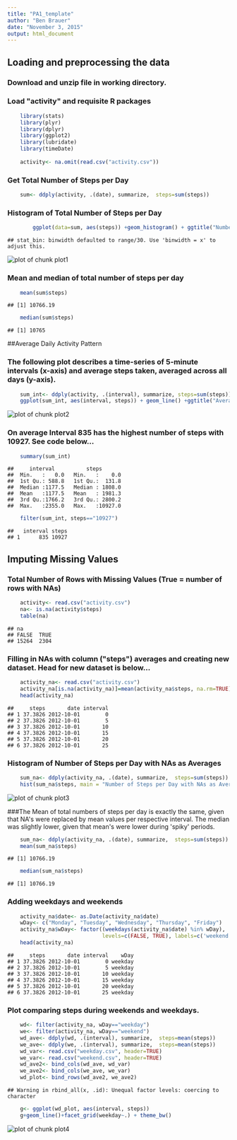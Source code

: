 ```yaml
---
title: "PA1_template"
author: "Ben Brauer"
date: "November 3, 2015"
output: html_document
---
```

## Loading and preprocessing the data

### Download and unzip file in working directory.

### Load "activity" and requisite R packages


```r
    library(stats)
    library(plyr)
    library(dplyr)
    library(ggplot2)
    library(lubridate)
    library(timeDate)
    
    activity<- na.omit(read.csv("activity.csv"))
```
### Get Total Number of Steps per Day

```r
    sum<- ddply(activity, .(date), summarize,  steps=sum(steps))
```
### Histogram of Total Number of Steps per Day

```r
        ggplot(data=sum, aes(steps)) +geom_histogram() + ggtitle("Number of Steps per Day")
```

```
## stat_bin: binwidth defaulted to range/30. Use 'binwidth = x' to adjust this.
```

![plot of chunk plot1](figure/plot1-1.png) 

###  Mean and median of total number of steps per day

```r
    mean(sum$steps)
```

```
## [1] 10766.19
```

```r
    median(sum$steps)
```

```
## [1] 10765
```

##Average Daily Activity Pattern
###  The following plot describes a time-series of 5-minute intervals (x-axis) and average steps taken, averaged across all days (y-axis).

```r
    sum_int<- ddply(activity, .(interval), summarize, steps=sum(steps))
    ggplot(sum_int, aes(interval, steps)) + geom_line() +ggtitle("Average Steps per Interval")
```

![plot of chunk plot2](figure/plot2-1.png) 

### On average Interval 835 has the highest number of steps with 10927.  See code below...

```r
    summary(sum_int)
```

```
##     interval          steps        
##  Min.   :   0.0   Min.   :    0.0  
##  1st Qu.: 588.8   1st Qu.:  131.8  
##  Median :1177.5   Median : 1808.0  
##  Mean   :1177.5   Mean   : 1981.3  
##  3rd Qu.:1766.2   3rd Qu.: 2800.2  
##  Max.   :2355.0   Max.   :10927.0
```

```r
    filter(sum_int, steps=="10927")
```

```
##   interval steps
## 1      835 10927
```

## Imputing Missing Values
### Total Number of Rows with Missing Values (True = number of rows with NAs)

```r
    activity<- read.csv("activity.csv")
    na<- is.na(activity$steps)
    table(na)
```

```
## na
## FALSE  TRUE 
## 15264  2304
```

### Filling in NAs with column ("steps") averages and creating new dataset.  Head for new dataset is below...

```r
    activity_na<- read.csv("activity.csv")
    activity_na[is.na(activity_na)]=mean(activity_na$steps, na.rm=TRUE)
    head(activity_na)
```

```
##     steps       date interval
## 1 37.3826 2012-10-01        0
## 2 37.3826 2012-10-01        5
## 3 37.3826 2012-10-01       10
## 4 37.3826 2012-10-01       15
## 5 37.3826 2012-10-01       20
## 6 37.3826 2012-10-01       25
```

### Histogram of Number of Steps per Day with NAs as Averages

```r
    sum_na<- ddply(activity_na, .(date), summarize,  steps=sum(steps))
    hist(sum_na$steps, main = "Number of Steps per Day with NAs as Averages", col = "red")
```

![plot of chunk plot3](figure/plot3-1.png) 

###The Mean of total numbers of steps per day is exactly the same, given that NA's were replaced by mean values per respective interval.  The median was slightly lower, given that mean's were lower during 'spiky' periods.

```r
    sum_na<- ddply(activity_na, .(date), summarize,  steps=sum(steps))
    mean(sum_na$steps)
```

```
## [1] 10766.19
```

```r
    median(sum_na$steps)
```

```
## [1] 10766.19
```

### Adding weekdays and weekends

```r
    activity_na$date<- as.Date(activity_na$date)
    wDay<- c("Monday", "Tuesday", "Wednesday", "Thursday", "Friday")
    activity_na$wDay<- factor((weekdays(activity_na$date) %in% wDay), 
                              levels=c(FALSE, TRUE), labels=c('weekend', 'weekday'))
    head(activity_na)
```

```
##     steps       date interval    wDay
## 1 37.3826 2012-10-01        0 weekday
## 2 37.3826 2012-10-01        5 weekday
## 3 37.3826 2012-10-01       10 weekday
## 4 37.3826 2012-10-01       15 weekday
## 5 37.3826 2012-10-01       20 weekday
## 6 37.3826 2012-10-01       25 weekday
```

### Plot comparing steps during weekends and weekdays.

```r
    wd<- filter(activity_na, wDay=="weekday")
    we<- filter(activity_na, wDay=="weekend")
    wd_ave<- ddply(wd, .(interval), summarize,  steps=mean(steps))
    we_ave<- ddply(we, .(interval), summarize,  steps=mean(steps))
    wd_var<- read.csv("weekday.csv", header=TRUE)
    we_var<- read.csv("weekend.csv", header=TRUE)
    wd_ave2<- bind_cols(wd_ave, wd_var)
    we_ave2<- bind_cols(we_ave, we_var)
    wd_plot<- bind_rows(wd_ave2, we_ave2)
```

```
## Warning in rbind_all(x, .id): Unequal factor levels: coercing to character
```

```r
    g<- ggplot(wd_plot, aes(interval, steps))
    g+geom_line()+facet_grid(weekday~.) + theme_bw()
```

![plot of chunk plot4](figure/plot4-1.png) 
